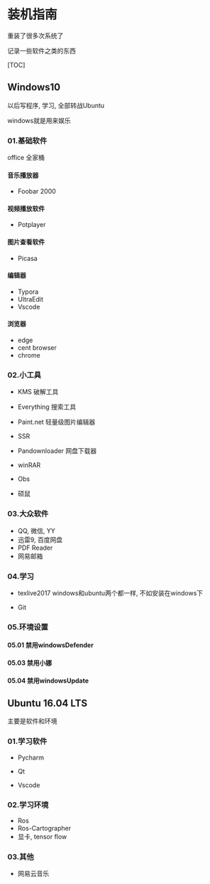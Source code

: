 # 装机指南

重装了很多次系统了

记录一些软件之类的东西



[TOC]



## Windows10

以后写程序, 学习, 全部转战Ubuntu

windows就是用来娱乐

### 01.基础软件

office 全家桶

#### 音乐播放器

- Foobar 2000

#### 视频播放软件

- Potplayer

#### 图片查看软件

- Picasa

#### 编辑器

- Typora
- UltraEdit
- Vscode

#### 浏览器

- edge
- cent browser
- chrome



### 02.小工具

- KMS 破解工具

- Everything 搜索工具
- Paint.net 轻量级图片编辑器
- SSR 
- Pandownloader 网盘下载器

- winRAR
- Obs

- 硕鼠



### 03.大众软件

- QQ, 微信, YY
- 迅雷9, 百度网盘
- PDF Reader
- 网易邮箱



### 04.学习

- texlive2017 windows和ubuntu两个都一样, 不如安装在windows下

- Git



### 05.环境设置

#### 05.01 禁用windowsDefender

#### 05.03 禁用小娜

#### 05.04 禁用windowsUpdate







## Ubuntu 16.04 LTS

主要是软件和环境

### 01.学习软件

- Pycharm
- Qt

- Vscode



### 02.学习环境

- Ros
- Ros-Cartographer
- 显卡, tensor flow



### 03.其他

- 网易云音乐